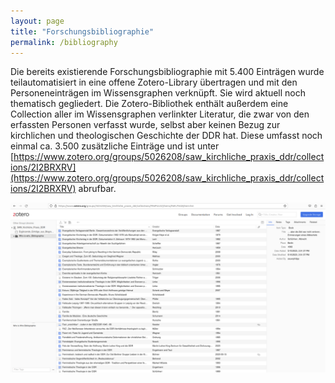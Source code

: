 ```yaml
---
layout: page
title: "Forschungsbibliographie"
permalink: /bibliography
---
```

Die bereits existierende Forschungsbibliographie mit 5.400 Einträgen wurde teilautomatisiert in eine offene Zotero-Library übertragen und mit den Personeneinträgen im Wissensgraphen verknüpft. Sie wird aktuell noch thematisch gegliedert.
Die Zotero-Bibliothek enthält außerdem eine Collection aller im Wissensgraphen verlinkter Literatur, die zwar von den erfassten Personen verfasst wurde, selbst aber keinen Bezug zur kirchlichen und theologischen Geschichte der DDR hat. Diese umfasst noch einmal ca. 3.500 zusätzliche Einträge und ist unter [https://www.zotero.org/groups/5026208/saw_kirchliche_praxis_ddr/collections/2I2BRXRV](https://www.zotero.org/groups/5026208/saw_kirchliche_praxis_ddr/collections/2I2BRXRV) abrufbar.

![Screenshot der Library](/pngs/library.png)

